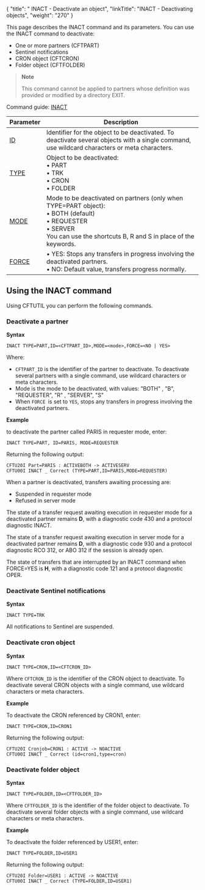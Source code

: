 {
    "title": "           INACT  - Deactivate an object",
    "linkTitle": "INACT - Deactivating objects",
    "weight": "270"
}<span id="kanchor68"></span>

This page describes the INACT command and its parameters. You can use the INACT command to deactivate:

- One or more partners (CFTPART)
- Sentinel notifications
- CRON object (CFTCRON)
- Folder object (CFTFOLDER)

> **Note**
>
> This command cannot be applied to partners whose definition was provided
> or modified by a directory EXIT.

Command guide: [INACT](../../../command_summary#INACT)


| Parameter  | Description  |
| --- | --- |
| <a href="../../../command_summary/parameter_intro/id">ID</a>  | Identifier for the object to be deactivated. To deactivate several objects with a single command, use wildcard characters or meta characters. |
| <a href="../../../command_summary/parameter_intro/type">TYPE</a>  | Object to be deactivated:<br/> • PART<br/> • TRK<br/> • CRON<br/> • FOLDER |
| <a href="../../../command_summary/parameter_intro/mode">MODE</a>  | Mode to be deactivated on partners (only when TYPE=PART object):<br/> • BOTH (default)<br/> • REQUESTER<br/> • SERVER<br/> You can use the shortcuts B, R and S in place of the keywords. |
| <a href="../../../command_summary/parameter_intro/force">FORCE</a> |  • YES: Stops any transfers in progress involving the deactivated partners.<br/> • NO: Default value, transfers progress normally. |


## Using the INACT command

Using CFTUTIL you can perform the following commands.

### Deactivate a partner

****Syntax****

```
INACT TYPE=PART,ID=<CFTPART_ID>,MODE=<mode>,FORCE=<NO | YES>
```

Where:

- `CFTPART_ID` is the identifier of the partner to deactivate. To deactivate several partners with a single command, use wildcard characters or meta characters.
- Mode is the mode to be deactivated, with values: "BOTH" , "B", "REQUESTER", "R" , "SERVER", "S"
- When `FORCE `is set to `YES`, stops any transfers in progress involving the deactivated partners.

****Example****

to deactivate the partner called PARIS in requester mode, enter:

```
INACT TYPE=PART, ID=PARIS, MODE=REQUESTER
```

Returning the following output:

```
CFTU20I Part=PARIS : ACTIVEBOTH -> ACTIVESERV
CFTU00I INACT _ Correct (TYPE=PART,ID=PARIS,MODE=REQUESTER)
```

When a partner is deactivated, transfers awaiting processing are:

- Suspended in requester mode
- Refused in server mode

The state of a transfer request awaiting execution in requester mode
for a deactivated partner remains ****D****,
with a diagnostic code 430 and a protocol diagnostic INACT.

The state of a transfer request awaiting execution in server mode for
a deactivated partner remains ****D****,
with a diagnostic code 930 and a protocol diagnostic RCO 312, or ABO 312
if the session is already open.

The state of transfers that are interrupted by an INACT command when
FORCE=YES is ****H****, with a diagnostic
code 121 and a protocol diagnostic OPER.

### Deactivate Sentinel notifications

****Syntax****

```
INACT TYPE=TRK
```

All notifications to Sentinel are suspended.

### Deactivate cron object

****Syntax****

```
INACT TYPE=CRON,ID=<CFTCRON_ID>
```

Where `CFTCRON_ID` is the identifier of the CRON object to deactivate. To deactivate several CRON objects with a single command, use wildcard characters or meta characters.

****Example****

To deactivate the CRON referenced by CRON1, enter:

```
INACT TYPE=CRON,ID=CRON1
```

Returning the following output:

```
CFTU20I Cronjob=CRON1 : ACTIVE -> NOACTIVE
CFTU00I INACT _ Correct (id=cron1,type=cron)
```

### Deactivate folder object

****Syntax****

```
INACT TYPE=FOLDER,ID=<CFTFOLDER_ID>
```

Where `CFTFOLDER_ID` is the identifier of the folder object to deactivate. To deactivate several folder objects with a single command, use wildcard characters or meta characters.

****Example****

To deactivate the folder referenced by USER1, enter:

```
INACT TYPE=FOLDER,ID=USER1
```

Returning the following output:

```
CFTU20I Folder=USER1 : ACTIVE -> NOACTIVE
CFTU00I INACT _ Correct (TYPE=FOLDER,ID=USER1)
```
